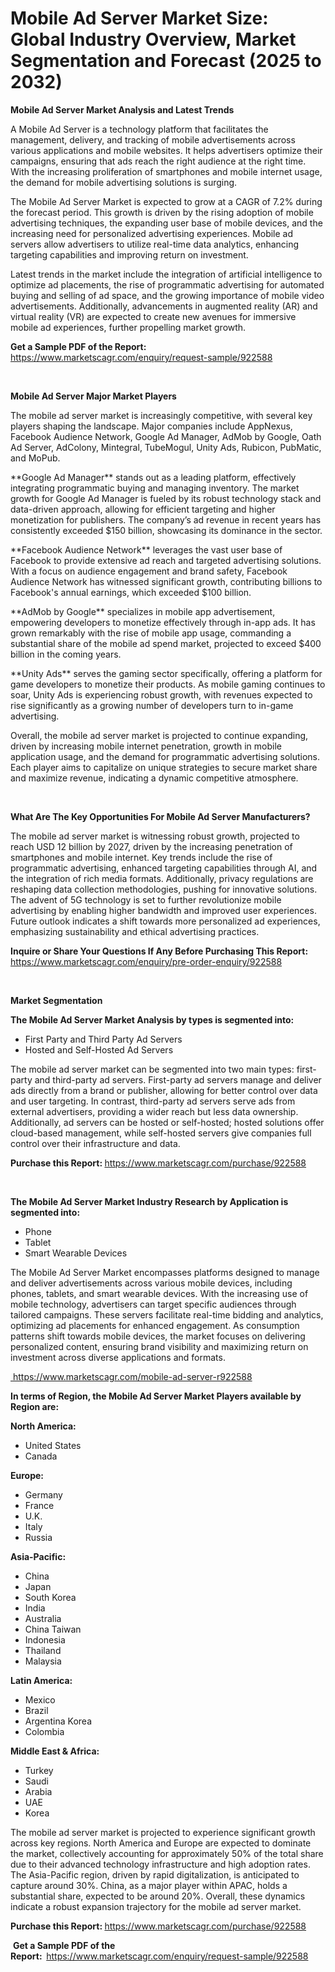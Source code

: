 <p><h1>Mobile Ad Server Market Size: Global Industry Overview, Market Segmentation and Forecast (2025 to 2032)</h1></p><p><strong>Mobile Ad Server Market Analysis and Latest Trends</strong></p>
<p><p>A Mobile Ad Server is a technology platform that facilitates the management, delivery, and tracking of mobile advertisements across various applications and mobile websites. It helps advertisers optimize their campaigns, ensuring that ads reach the right audience at the right time. With the increasing proliferation of smartphones and mobile internet usage, the demand for mobile advertising solutions is surging.</p><p>The Mobile Ad Server Market is expected to grow at a CAGR of 7.2% during the forecast period. This growth is driven by the rising adoption of mobile advertising techniques, the expanding user base of mobile devices, and the increasing need for personalized advertising experiences. Mobile ad servers allow advertisers to utilize real-time data analytics, enhancing targeting capabilities and improving return on investment.</p><p>Latest trends in the market include the integration of artificial intelligence to optimize ad placements, the rise of programmatic advertising for automated buying and selling of ad space, and the growing importance of mobile video advertisements. Additionally, advancements in augmented reality (AR) and virtual reality (VR) are expected to create new avenues for immersive mobile ad experiences, further propelling market growth.</p></p>
<p><strong>Get a Sample PDF of the Report:&nbsp;</strong> <a href="https://www.marketscagr.com/enquiry/request-sample/922588?utm_campaign=2461&utm_medium=2&utm_source=Github&utm_content=ia&utm_term=18042025&utm_id=mobile-ad-server">https://www.marketscagr.com/enquiry/request-sample/922588</a></p>
<p>&nbsp;</p>
<p><strong>Mobile Ad Server Major Market Players</strong></p>
<p><p>The mobile ad server market is increasingly competitive, with several key players shaping the landscape. Major companies include AppNexus, Facebook Audience Network, Google Ad Manager, AdMob by Google, Oath Ad Server, AdColony, Mintegral, TubeMogul, Unity Ads, Rubicon, PubMatic, and MoPub.</p><p>**Google Ad Manager** stands out as a leading platform, effectively integrating programmatic buying and managing inventory. The market growth for Google Ad Manager is fueled by its robust technology stack and data-driven approach, allowing for efficient targeting and higher monetization for publishers. The company’s ad revenue in recent years has consistently exceeded $150 billion, showcasing its dominance in the sector.</p><p>**Facebook Audience Network** leverages the vast user base of Facebook to provide extensive ad reach and targeted advertising solutions. With a focus on audience engagement and brand safety, Facebook Audience Network has witnessed significant growth, contributing billions to Facebook's annual earnings, which exceeded $100 billion. </p><p>**AdMob by Google** specializes in mobile app advertisement, empowering developers to monetize effectively through in-app ads. It has grown remarkably with the rise of mobile app usage, commanding a substantial share of the mobile ad spend market, projected to exceed $400 billion in the coming years.</p><p>**Unity Ads** serves the gaming sector specifically, offering a platform for game developers to monetize their products. As mobile gaming continues to soar, Unity Ads is experiencing robust growth, with revenues expected to rise significantly as a growing number of developers turn to in-game advertising.</p><p>Overall, the mobile ad server market is projected to continue expanding, driven by increasing mobile internet penetration, growth in mobile application usage, and the demand for programmatic advertising solutions. Each player aims to capitalize on unique strategies to secure market share and maximize revenue, indicating a dynamic competitive atmosphere.</p></p>
<p>&nbsp;</p>
<p><strong>What Are The Key Opportunities For Mobile Ad Server Manufacturers?</strong></p>
<p><p>The mobile ad server market is witnessing robust growth, projected to reach USD 12 billion by 2027, driven by the increasing penetration of smartphones and mobile internet. Key trends include the rise of programmatic advertising, enhanced targeting capabilities through AI, and the integration of rich media formats. Additionally, privacy regulations are reshaping data collection methodologies, pushing for innovative solutions. The advent of 5G technology is set to further revolutionize mobile advertising by enabling higher bandwidth and improved user experiences. Future outlook indicates a shift towards more personalized ad experiences, emphasizing sustainability and ethical advertising practices.</p></p>
<p><strong>Inquire or Share Your Questions If Any Before Purchasing This Report:</strong> <a href="https://www.marketscagr.com/enquiry/pre-order-enquiry/922588?utm_campaign=2461&utm_medium=2&utm_source=Github&utm_content=ia&utm_term=18042025&utm_id=mobile-ad-server">https://www.marketscagr.com/enquiry/pre-order-enquiry/922588</a></p>
<p>&nbsp;</p>
<p><strong>Market Segmentation</strong></p>
<p><strong>The Mobile Ad Server Market Analysis by types is segmented into:</strong></p>
<p><ul><li>First Party and Third Party Ad Servers</li><li>Hosted and Self-Hosted Ad Servers</li></ul></p>
<p><p>The mobile ad server market can be segmented into two main types: first-party and third-party ad servers. First-party ad servers manage and deliver ads directly from a brand or publisher, allowing for better control over data and user targeting. In contrast, third-party ad servers serve ads from external advertisers, providing a wider reach but less data ownership. Additionally, ad servers can be hosted or self-hosted; hosted solutions offer cloud-based management, while self-hosted servers give companies full control over their infrastructure and data.</p></p>
<p><strong>Purchase this Report:&nbsp;</strong><a href="https://www.marketscagr.com/purchase/922588?utm_campaign=2461&utm_medium=2&utm_source=Github&utm_content=ia&utm_term=18042025&utm_id=mobile-ad-server">https://www.marketscagr.com/purchase/922588</a></p>
<p>&nbsp;</p>
<p><strong>The Mobile Ad Server Market Industry Research by Application is segmented into:</strong></p>
<p><ul><li>Phone</li><li>Tablet</li><li>Smart Wearable Devices</li></ul></p>
<p><p>The Mobile Ad Server Market encompasses platforms designed to manage and deliver advertisements across various mobile devices, including phones, tablets, and smart wearable devices. With the increasing use of mobile technology, advertisers can target specific audiences through tailored campaigns. These servers facilitate real-time bidding and analytics, optimizing ad placements for enhanced engagement. As consumption patterns shift towards mobile devices, the market focuses on delivering personalized content, ensuring brand visibility and maximizing return on investment across diverse applications and formats.</p></p>
<p><a href="https://www.marketscagr.com/mobile-ad-server-r922588?utm_campaign=2461&utm_medium=2&utm_source=Github&utm_content=ia&utm_term=18042025&utm_id=mobile-ad-server">&nbsp;https://www.marketscagr.com/mobile-ad-server-r922588</a></p>
<p><strong>In terms of Region, the Mobile Ad Server Market Players available by Region are:</strong></p>
<p>
    <p> <strong> North America: </strong>
        <ul>
            <li>United States</li>
            <li>Canada</li>
        </ul>
        </p> 
    <p> <strong> Europe: </strong>
        <ul>
            <li>Germany</li>
            <li>France</li>
            <li>U.K.</li>
            <li>Italy</li>
            <li>Russia</li>
        </ul>
        </p> 
    <p> <strong> Asia-Pacific: </strong>
        <ul>
            <li>China</li>
            <li>Japan</li>
            <li>South Korea</li>
            <li>India</li>
            <li>Australia</li>
            <li>China Taiwan</li>
            <li>Indonesia</li>
            <li>Thailand</li>
            <li>Malaysia</li>
        </ul>
        </p> 
    <p> <strong> Latin America: </strong>
        <ul>
            <li>Mexico</li>
            <li>Brazil</li>
            <li>Argentina Korea</li>
            <li>Colombia</li>
        </ul>
        </p> 
    <p> <strong> Middle East & Africa: </strong>
        <ul>
            <li>Turkey</li>
            <li>Saudi</li>
            <li>Arabia</li>
            <li>UAE</li>
            <li>Korea</li>
        </ul>
    </p>
    </p>
<p><p>The mobile ad server market is projected to experience significant growth across key regions. North America and Europe are expected to dominate the market, collectively accounting for approximately 50% of the total share due to their advanced technology infrastructure and high adoption rates. The Asia-Pacific region, driven by rapid digitalization, is anticipated to capture around 30%. China, as a major player within APAC, holds a substantial share, expected to be around 20%. Overall, these dynamics indicate a robust expansion trajectory for the mobile ad server market.</p></p>
<p><strong>Purchase this Report: </strong><a href="https://www.marketscagr.com/purchase/922588?utm_campaign=2461&utm_medium=2&utm_source=Github&utm_content=ia&utm_term=18042025&utm_id=mobile-ad-server">https://www.marketscagr.com/purchase/922588</a></p>
<p>&nbsp;<strong>Get a Sample PDF of the Report:&nbsp;&nbsp;</strong><a href="https://www.marketscagr.com/enquiry/request-sample/922588?utm_campaign=2461&utm_medium=2&utm_source=Github&utm_content=ia&utm_term=18042025&utm_id=mobile-ad-server">https://www.marketscagr.com/enquiry/request-sample/922588</a></p>
<p><strong></strong></p>
<p><p></p><p></p><p></p></p>